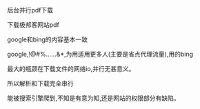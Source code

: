 后台并行pdf下载

下载极邦客网站pdf

google和bing的内容基本一致

google,!@#$%……&*,不是每个人都,!@#$%……&*,为用适用更多人(主要是省点代理流量),用的bing

最大的瓶颈在下载文件的网络io,并行无甚意义。

所以解析和下载完全串行

能被搜索引擎爬到,不知是有意为知,还是网站的权限部分有缺陷。





